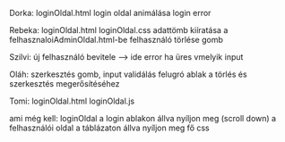 Dorka:
loginOldal.html
login oldal animálása
login error

Rebeka:
loginOldal.html
loginOldal.css
adattömb kiíratása a felhasznaloiAdminOldal.html-be
felhasználó törlése gomb

Szilvi:
új felhasználó bevitele --> ide error ha üres vmelyik input

Oláh:
szerkesztés gomb, input validálás
felugró ablak a törlés és szerkesztés megerősítéséhez

Tomi:
loginOldal.html
loginOldal.js





ami még kell:
loginOldal a login ablakon állva nyíljon meg (scroll down)
a felhasználói oldal a táblázaton állva nyíljon meg
fő css
